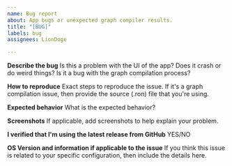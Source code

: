 ```yaml
---
name: Bug report
about: App bugs or unexpected graph compiler results.
title: "[BUG]"
labels: bug
assignees: LionDoge

---
```


**Describe the bug**
Is this a problem with the UI of the app? Does it crash or do weird things? Is it a bug with the graph compilation process?

**How to reproduce**
Exact steps to reproduce the issue.
If it's a graph compilation issue, then provide the source (.ron) file that you're using.

**Expected behavior**
What is the expected behavior?

**Screenshots**
If applicable, add screenshots to help explain your problem.

**I verified that I'm using the latest release from GitHub**
YES/NO

**OS Version and information if applicable to the issue**
If you think this issue is related to your specific configuration, then include the details here.
